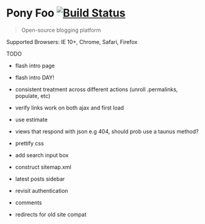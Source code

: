 # Pony Foo [![Build Status][1]][2]

> Open-source blogging platform

[1]: https://travis-ci.org/ponyfoo/ponyfoo.png?branch=master
[2]: https://travis-ci.org/ponyfoo/ponyfoo

Supported Browsers: IE 10+, Chrome, Safari, Firefox

TODO

  - flash intro page
  - flash intro DAY!

- consistent treatment across different actions (unroll .permalinks, populate, etc)
- verify links work on both ajax and first load
- use estimate
- views that respond with json e.g 404, should prob use a taunus method?
- prettify css
- add search input box
- construct sitemap.xml
- latest posts sidebar
- revisit authentication
- comments
- redirects for old site compat
